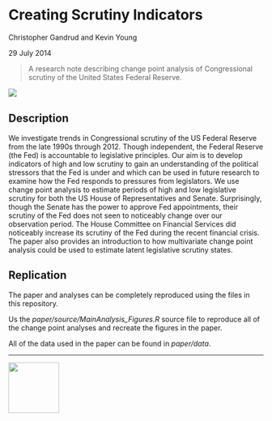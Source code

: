 Creating Scrutiny Indicators
==================

Christopher Gandrud and Kevin Young

29 July 2014

> A research note describing change point analysis of Congressional scrutiny of
the United States Federal Reserve.

[<img src="https://zenodo.org/badge/doi/10.5281/zenodo.11079.png" align="left"/>](http://dx.doi.org/10.5281/zenodo.11079)

<br>

## Description

We investigate trends in Congressional scrutiny of the US Federal Reserve from the late 1990s through 2012. Though independent, the Federal Reserve (the Fed) is accountable to legislative principles. Our aim is to develop indicators of high and low scrutiny to gain an understanding of the political stressors that the Fed is under and which can be used in future research to examine how the Fed responds to pressures from legislators. We use change point analysis to estimate periods of high and low legislative scrutiny for both the US House of Representatives and Senate. Surprisingly, though the Senate has the power to approve Fed appointments, their scrutiny of the Fed does not seen to noticeably change over our observation period. The House Committee on Financial Services did noticeably increase its scrutiny of the Fed during the recent financial crisis. The paper also provides an introduction to how multivariate change point analysis could be used to estimate latent legislative scrutiny states.

## Replication

The paper and analyses can be completely reproduced using the files in this repository.

Us the *paper/source/MainAnalysis_Figures.R* source file to reproduce all of the change point analyses and recreate the figures in the paper.  

All of the data used in the paper can be found in *paper/data*.

---

[<img src="http://media.tumblr.com/023c285c14ef01953d3b67ffe789004d/tumblr_inline_mor1uu2OOZ1qz4rgp.png" height = "100" align="left" />](http://nadrosia.tumblr.com/post/53520500877/made-in-berlin-badge-update)
